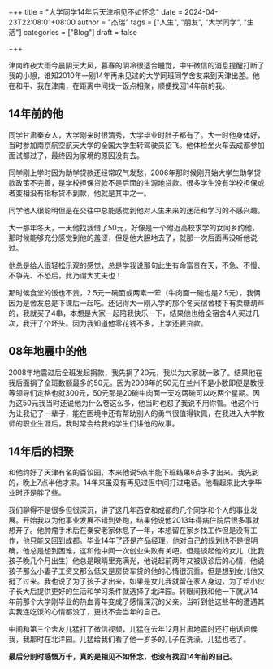 +++
title = "大学同学14年后天津相见不如怀念"
date = 2024-04-23T22:08:01+08:00
author = "杰瑞"
tags = ["人生", "朋友", "大学同学", "生活"]
categories = ["Blog"]
draft = false

+++

津南昨夜大雨今晨阴天大风，暮春的阴冷很适合睡觉，中午微信的消息提醒打断了我的小憩，谁知2010年一别14年再未见过的大学同班同学舍友来到天津出差。他在和平、我在津南，在距离中间找一饭点相聚，顺便找回14年前的我。

## 14年前的他

同学甘肃秦安人，大学刚来时很清秀，大学毕业时肚子都有了。大一时他身体好，当时参加南京航空航天大学的全国大学生转驾驶员招飞。他体检坐火车去成都参加面试都过了，最终因为家境的原因没有去。

同学刚上学时因为助学贷款还经常叹气发愁，2006年那时候刚开始大学生助学贷款政策不完善，是学校担保贷款不是后面的生源地贷款。很多学生没有学校担保或者变相没有指标贷不到款，他就是其中之一。

同学他人很聪明但是在交往中总能感觉到他对人生未来的迷茫和学习的不感兴趣。

大一那年冬天，一天他找我借了50元，好像是一个附近高校求学的女同乡约他，那时候能够充分感觉到他的羞涩，但是他大胆地去了，就那一次后面再没听他说过。

他总是给人很轻松乐观的感觉，总是学我说那句此生有命富贵在天，不急、不慢、不争先、不恐后，此乃谓大丈夫也！

那时候食堂的饭也不贵，2.5元一碗面或两素一荤（牛肉面一碗也是2.5元），我俩因为是舍友总是下课后一起吃。还记得大一刚入学的那个冬天宿舍楼下有卖糖葫芦的，我就买了4串，本想是大家一起陪我快乐一下，结果他也给全宿舍4人买过几次，我开了个坏头。因为我知道他零花钱不多，上学还要贷款。

## 08年地震中的他

2008年地震过后全班发起捐款，我先捐了20元，我以为大家就一致了。结果他在我后面捐了全班数额最多的50元。因为2008年的50元在兰州不是小数即便是教授等领导们定格也就300元，50元那是20碗牛肉面一天吃两碗可以吃两个星期。因为这50元我当时还说他为什么卷这么多，他当时也怼了我说不用你管。他这个行为让我记了一辈子，能在困境中还有帮助别人的勇气很值得钦佩，在我进入大学教师的职业生涯后，我时常会给我的学生们讲他的故事。

## 14年后的相聚

和他约好了天津有名的百饺园，本来他说5点半能下班结果6点多才出来。我先到的，晚上7点半他才来。14年来虽没有再见过但中间打过电话。他看起来比大学毕业时还是胖了些。

我们聊得不是很多但很深沉，讲了这几年西安和成都的几个同学和个人的事业发展。开始我以为他事业发展不错到处跑，结果他说他2013年得病住院后很多事就想开了。他肿瘤手术后在秦安老家休息了一年，本想留在家乡找工作但是没有工作，他只能又回到成都。毕业14年了还是产品经理，他对自己的规划也不是很明确，他总是想到困难，这和他中间一次创业失败有关吧。但是谈起他的女儿（比我孩子晚几个月出生）他总是眼睛里充满光，他说起前两年又被误诊后的心情，他说孩子那么小妻子工资又那么低又是房贷车贷的他的心情很沉重，但是想到女儿他又挺了过来。我也说了为了孩子才出来，如果是女儿我就留在家人身边，为了给小伙子长大后提供更好的生活和学习条件就选择了北洋园。转眼间我和他一下就从14年前那个大学刚毕业的热血青年变成了感情深沉的父亲。当听到他这些年的遭遇其实我连吃饭的心情都没了，更找不会当年的自己。

中间和第三个舍友儿猛打了微信视频，儿猛在去年12月甘肃地震时还打电话问候我，我那时在北洋园。儿猛给我们看了他一岁多的儿子在洗澡，儿猛也老了。

**最后分别时感慨万千，真的是相见不如怀念，也没有找回14年前的自己。**
